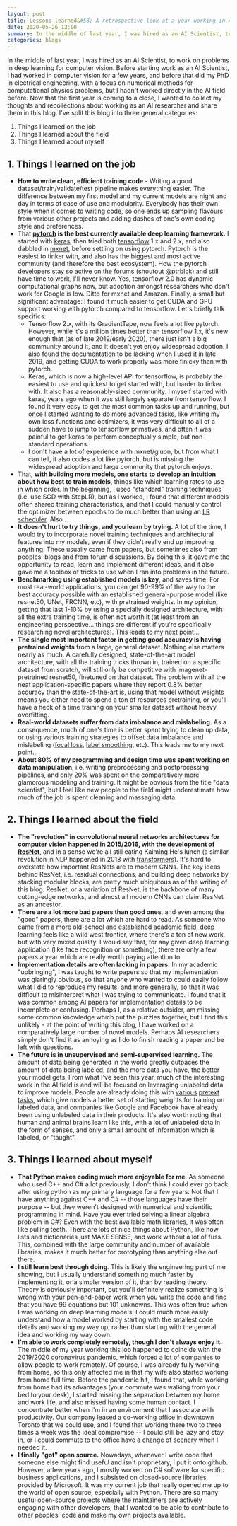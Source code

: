 ```yaml
---
layout: post
title: Lessons learned&#58; A retrospective look at a year working in AI
date: 2020-05-26 12:00
summary: In the middle of last year, I was hired as an AI Scientist, to work on problems in deep learning for computer vision. Before starting work as an AI Scientist, I had worked in computer vision for a few years, and before that did my PhD in electrical engineering, with a focus on numerical methods for computational physics problems, but I hadn't worked directly in the AI field before. Now that the first year is coming to a close, I wanted to collect my thoughts and recollections about working as an AI researcher and share them in this blog...
categories: blogs
---
```


In the middle of last year, I was hired as an AI Scientist, to work on problems in deep learning for computer vision. Before starting work as an AI Scientist, I had worked in computer vision for a few years, and before that did my PhD in electrical engineering, with a focus on numerical methods for computational physics problems, but I hadn't worked directly in the AI field before. Now that the first year is coming to a close, I wanted to collect my thoughts and recollections about working as an AI researcher and share them in this blog. I've split this blog into three general categories:

1. Things I learned on the job
2. Things I learned about the field
3. Things I learned about myself

## 1. Things I learned on the job

- **How to write clean, efficient training code** - Writing a good dataset/train/validate/test pipeline makes everything easier. The difference between my first model and my current models are night and day in terms of ease of use and modularity. Everybody has their own style when it comes to writing code, so one ends up sampling flavours from various other projects and adding dashes of one's own coding style and preferences.
- That **[pytorch](https://pytorch.org) is the best currently available deep learning framework.** I started with [keras](https://keras.io), then tried both [tensorflow](https://www.tensorflow.org) 1.x and 2.x, and also dabbled in [mxnet](https://mxnet.apache.org), before settling on using pytorch. Pytorch is the easiest to tinker with, and also has the biggest and most active community (and therefore the best ecosystem). How the pytorch developers stay so active on the forums (shoutout [@ptrblck](https://discuss.pytorch.org/u/ptrblck)) and still have time to work, I'll never know. Yes, tensorflow 2.0 has dynamic computational graphs now, but adoption amongst researchers who don't work for Google is low. Ditto for mxnet and Amazon. Finally, a small but significant advantage: I found it much easier to get CUDA and GPU support working with pytorch compared to tensorflow. Let's briefly talk specifics:
	- Tensorflow 2.x, with its GradientTape, now feels a lot like pytorch. However, while it's a million times better than tensorflow 1.x, it's new enough that (as of late 2019/early 2020), there just isn't a big community around it, and it doesn't yet enjoy widespread adoption. I also found the documentation to be lacking when I used it in late 2019, and getting CUDA to work properly was more finicky than with pytorch.
	- Keras, which is now a high-level API for tensorflow, is probably the easiest to use and quickest to get started with, but harder to tinker with. It also has a reasonably-sized community. I myself started with keras, years ago when it was still largely separate from tensorflow. I found it very easy to get the most common tasks up and running, but once I started wanting to do more advanced tasks, like writing my own loss functions and optimizers, it was very difficult to all of a sudden have to jump to tensorflow primatives, and often it was painful to get keras to perform conceptually simple, but non-standard operations. 
	- I don't have a lot of experience with mxnet/gluon, but from what I can tell, it also codes a lot like pytorch, but is missing the widespread adoption and large community that pytorch enjoys.
- That, **with building more models, one starts to develop an intuition about how best to train models**, things like which learning rates to use in which order. In the beginning, I used "standard" training techniques (i.e. use SGD with StepLR), but as I worked, I found that different models often shared training characteristics, and that I could manually control the optimizer between epochs to do much better than using an [LR scheduler](https://www.deeplearningwizard.com/deep_learning/boosting_models_pytorch/lr_scheduling/). Also...
- **It doesn't hurt to try things, and you learn by trying.** A lot of the time, I would try to incorporate novel training techniques and architectural features into my models, even if they didn't really end up improving anything. These usually came from papers, but sometimes also from peoples' blogs and from forum discussions. By doing this, it gave me the opportunity to read, learn and implement different ideas, and it also gave me a toolbox of tricks to use when I ran into problems in the future.
- **Benchmarking using established models is key**, and saves time. For most real-world applications, you can get 90-99% of the way to the best accuracy possible with an established general-purpose model (like resnet50, UNet, FRCNN, etc), with pretrained weights. In my opinion, getting that last 1-10% by using a specially designed architecture, with all the extra training time, is often not worth it (at least from an engineering perspective... things are different if you're specifically researching novel architectures). This leads to my next point...
- **The single most important factor in getting good accuracy is having pretrained weights** from a large, general dataset. Nothing else matters nearly as much. A carefully designed, state-of-the-art model architecture, with all the training tricks thrown in, trained on a specific dataset from scratch, will still only be competitive with imagenet-pretrained resnet50, finetuned on that dataset. The problem with all the neat application-specific papers where they report 0.8% better accuracy than the state-of-the-art is, using that model without weights means you either need to spend a ton of resources pretraining, or you'll have a heck of a time training on your smaller dataset without heavy overfitting.
- **Real-world datasets suffer from data imbalance and mislabeling**. As a consequence, much of one's time is better spent trying to clean up data, or using various training strategies to offset data imbalance and mislabeling ([focal loss](http://openaccess.thecvf.com/content_ICCV_2017/papers/Lin_Focal_Loss_for_ICCV_2017_paper.pdf), [label smoothing](https://papers.nips.cc/paper/8717-when-does-label-smoothing-help.pdf), etc). This leads me to my next point...
- **About 80% of my programming and design time was spent working on data manipulation**, i.e. writing preprocessing and postprocessing pipelines, and only 20% was spent on the comparatively more glamorous modeling and training. It might be obvious from the title "data scientist", but I feel like new people to the field might underestimate how much of the job is spent cleaning and massaging data.

## 2. Things I learned about the field

- **The "revolution" in convolutional neural networks architectures for computer vision happened in 2015/2016, with the development of [ResNet](https://arxiv.org/abs/1512.03385)**, and in a sense we're all still eating Kaiming He's lunch (a similar revolution in NLP happened in 2018 with [transformers](https://papers.nips.cc/paper/7181-attention-is-all-you-need.pdf)). It's hard to overstate how important ResNets are to modern CNNs. The key ideas behind ResNet, i.e. residual connections, and building deep networks by stacking modular blocks, are pretty much ubiquitous as of the writing of this blog. ResNet, or a variation of ResNet, is the backbone of many cutting-edge networks, and almost all modern CNNs can claim ResNet as an ancestor.
- **There are a lot more bad papers than good ones**, and even among the "good" papers, there are a lot which are hard to read. As someone who came from a more old-school and established academic field, deep learning feels like a wild west frontier, where there's a ton of new work, but with very mixed quality. I would say that, for any given deep learning application (like face recognition or something), there are only a few papers a year which are really worth paying attention to.
- **Implementation details are often lacking in papers.** In my academic "upbringing", I was taught to write papers so that my implementation was glaringly obvious, so that anyone who wanted to could easily follow what I did to reproduce my results, and more generally, so that it was difficult to misinterpret what I was trying to communicate. I found that it was common among AI papers for implementation details to be incomplete or confusing. Perhaps I, as a relative outsider, am missing some common knowledge which put the puzzles together, but I find this unlikely - at the point of writing this blog, I have worked on a comparatively large number of novel models. Perhaps AI researchers simply don't find it as annoying as I do to finish reading a paper and be left with questions.
- **The future is in unsupervised and semi-supervised learning.** The amount of data being generated in the world greatly outpaces the amount of data being labeled, and the more data you have, the better your model gets. From what I've seen this year, much of the interesting work in the AI field is and will be focused on leveraging unlabeled data to improve models. People are already doing this with [various](https://arxiv.org/pdf/1603.09246.pdf) [pretext](http://openaccess.thecvf.com/content_CVPR_2019/papers/Kolesnikov_Revisiting_Self-Supervised_Visual_Representation_Learning_CVPR_2019_paper.pdf) [tasks](http://openaccess.thecvf.com/content_ICCV_2019/papers/Caron_Unsupervised_Pre-Training_of_Image_Features_on_Non-Curated_Data_ICCV_2019_paper.pdf), which give models a better set of starting weights for training on labeled data, and companies like Google and Facebook have already been using unlabeled data in their products. It's also worth noting that human and animal brains learn like this, with a lot of unlabeled data in the form of senses, and only a small amount of information which is labeled, or "taught".

## 3. Things I learned about myself

- **That Python makes coding much more enjoyable for me**. As someone who used C++ and C# a lot previously, I don't think I could ever go back after using python as my primary language for a few years. Not that I have anything against C++ and C# -- those languages have their purpose -- but they weren't designed with numerical and scientific programming in mind. Have you ever tried solving a linear algebra problem in C#? Even with the best available math libraries, it was often like pulling teeth. There are lots of nice things about Python, like how lists and dictionaries just MAKE SENSE, and work without a lot of fuss. This, combined with the large community and number of available libraries, makes it much better for prototyping than anything else out there.
- **I still learn best through doing**. This is likely the engineering part of me showing, but I usually understand something much faster by implementing it, or a simpler version of it, than by reading theory. Theory is obviously important, but you'll definitely realize something is wrong with your pen-and-paper work when you write the code and find that you have 99 equations but 101 unknowns. This was often true when I was working on deep learning models. I could much more easily understand how a model worked by starting with the smallest code details and working my way up, rather than starting with the general idea and working my way down.
- **I'm able to work completely remotely, though I don't always enjoy it.** The middle of my year working this job happened to coincide with the 2019/2020 coronavirus pandemic, which forced a lot of companies to allow people to work remotely. Of course, I was already fully working from home, so this only affected me in that my wife also started working from home full time. Before the pandemic hit, I found that, while working from home had its advantages (your commute was walking from your bed to your desk), I started missing the separation between my home and work life, and also missed having some human contact. I concentrate better when I'm in an environment that I associate with productivity. Our company leased a co-working office in downtown Toronto that we could use, and I found that working there two to three times a week was the ideal compromise -- I could still be lazy and stay in, or I could commute to the office have a change of scenery when I needed it.
- **I finally "got" open source.** Nowadays, whenever I write code that someone else might find useful and isn't proprietary, I put it onto github. However, a few years ago, I mostly worked on C# software for specific business applications, and I subsisted on closed-source libraries provided by Microsoft. It was my current job that really opened me up to the world of open source, especially with Python. There are so many useful open-source projects where the maintainers are actively engaging with other developers, that I wanted to be able to contribute to other peoples' code and make my own projects available.